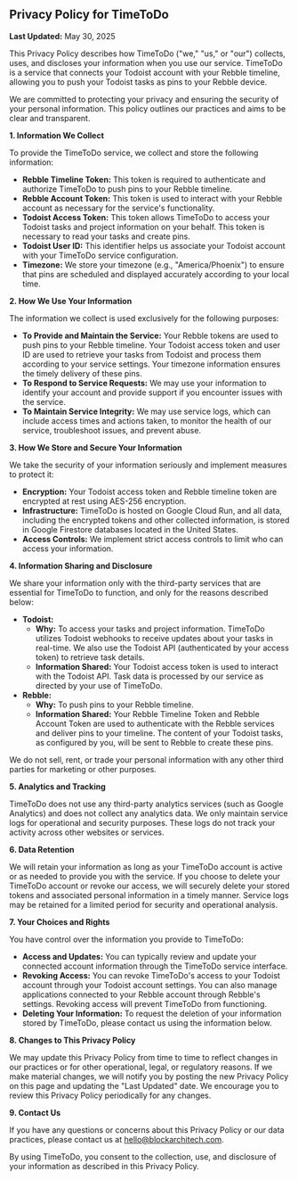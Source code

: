 ## Privacy Policy for TimeToDo

**Last Updated:** May 30, 2025

This Privacy Policy describes how TimeToDo ("we," "us," or "our") collects, uses, and discloses your information when you use our service. TimeToDo is a service that connects your Todoist account with your Rebble timeline, allowing you to push your Todoist tasks as pins to your Rebble device.

We are committed to protecting your privacy and ensuring the security of your personal information. This policy outlines our practices and aims to be clear and transparent.

**1. Information We Collect**

To provide the TimeToDo service, we collect and store the following information:

* **Rebble Timeline Token:** This token is required to authenticate and authorize TimeToDo to push pins to your Rebble timeline.
* **Rebble Account Token:** This token is used to interact with your Rebble account as necessary for the service's functionality.
* **Todoist Access Token:** This token allows TimeToDo to access your Todoist tasks and project information on your behalf. This token is necessary to read your tasks and create pins.
* **Todoist User ID:** This identifier helps us associate your Todoist account with your TimeToDo service configuration.
* **Timezone:** We store your timezone (e.g., "America/Phoenix") to ensure that pins are scheduled and displayed accurately according to your local time.

**2. How We Use Your Information**

The information we collect is used exclusively for the following purposes:

* **To Provide and Maintain the Service:** Your Rebble tokens are used to push pins to your Rebble timeline. Your Todoist access token and user ID are used to retrieve your tasks from Todoist and process them according to your service settings. Your timezone information ensures the timely delivery of these pins.
* **To Respond to Service Requests:** We may use your information to identify your account and provide support if you encounter issues with the service.
* **To Maintain Service Integrity:** We may use service logs, which can include access times and actions taken, to monitor the health of our service, troubleshoot issues, and prevent abuse.

**3. How We Store and Secure Your Information**

We take the security of your information seriously and implement measures to protect it:

* **Encryption:** Your Todoist access token and Rebble timeline token are encrypted at rest using AES-256 encryption.
* **Infrastructure:** TimeToDo is hosted on Google Cloud Run, and all data, including the encrypted tokens and other collected information, is stored in Google Firestore databases located in the United States.
* **Access Controls:** We implement strict access controls to limit who can access your information.

**4. Information Sharing and Disclosure**

We share your information only with the third-party services that are essential for TimeToDo to function, and only for the reasons described below:

* **Todoist:**
    * **Why:** To access your tasks and project information. TimeToDo utilizes Todoist webhooks to receive updates about your tasks in real-time. We also use the Todoist API (authenticated by your access token) to retrieve task details.
    * **Information Shared:** Your Todoist access token is used to interact with the Todoist API. Task data is processed by our service as directed by your use of TimeToDo.
* **Rebble:**
    * **Why:** To push pins to your Rebble timeline.
    * **Information Shared:** Your Rebble Timeline Token and Rebble Account Token are used to authenticate with the Rebble services and deliver pins to your timeline. The content of your Todoist tasks, as configured by you, will be sent to Rebble to create these pins.

We do not sell, rent, or trade your personal information with any other third parties for marketing or other purposes.

**5. Analytics and Tracking**

TimeToDo does not use any third-party analytics services (such as Google Analytics) and does not collect any analytics data. We only maintain service logs for operational and security purposes. These logs do not track your activity across other websites or services.

**6. Data Retention**

We will retain your information as long as your TimeToDo account is active or as needed to provide you with the service. If you choose to delete your TimeToDo account or revoke our access, we will securely delete your stored tokens and associated personal information in a timely manner. Service logs may be retained for a limited period for security and operational analysis.

**7. Your Choices and Rights**

You have control over the information you provide to TimeToDo:

* **Access and Updates:** You can typically review and update your connected account information through the TimeToDo service interface.
* **Revoking Access:** You can revoke TimeToDo's access to your Todoist account through your Todoist account settings. You can also manage applications connected to your Rebble account through Rebble's settings. Revoking access will prevent TimeToDo from functioning.
* **Deleting Your Information:** To request the deletion of your information stored by TimeToDo, please contact us using the information below.

**8. Changes to This Privacy Policy**

We may update this Privacy Policy from time to time to reflect changes in our practices or for other operational, legal, or regulatory reasons. If we make material changes, we will notify you by posting the new Privacy Policy on this page and updating the "Last Updated" date. We encourage you to review this Privacy Policy periodically for any changes.

**9. Contact Us**

If you have any questions or concerns about this Privacy Policy or our data practices, please contact us at hello@blockarchitech.com.

By using TimeToDo, you consent to the collection, use, and disclosure of your information as described in this Privacy Policy.